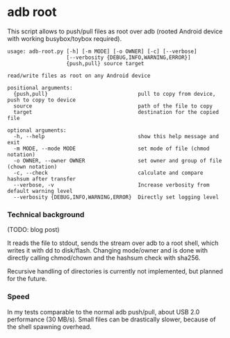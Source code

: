 # adb root
This script allows to push/pull files as root over adb (rooted Android device with working busybox/toybox required).
```
usage: adb-root.py [-h] [-m MODE] [-o OWNER] [-c] [--verbose]
                   [--verbosity {DEBUG,INFO,WARNING,ERROR}]
                   {push,pull} source target

read/write files as root on any Android device

positional arguments:
  {push,pull}                             pull to copy from device, push to copy to device
  source                                  path of the file to copy
  target                                  destination for the copied file

optional arguments:
  -h, --help                              show this help message and exit
  -m MODE, --mode MODE                    set mode of file (chmod notation)
  -o OWNER, --owner OWNER                 set owner and group of file (chown notation)
  -c, --check                             calculate and compare hashsum after transfer
  --verbose, -v                           Increase verbosity from default warning level
  --verbosity {DEBUG,INFO,WARNING,ERROR}  Directly set logging level
```

### Technical background
(TODO: blog post)

It reads the file to stdout, sends the stream over adb to a root shell, which writes it with dd to disk/flash. 
Changing mode/owner and is done with directly calling chmod/chown and the hashsum check with sha256.

Recursive handling of directories is currently not implemented, but planned for the future.

### Speed
In my tests comparable to the normal adb push/pull, about USB 2.0 performance (30 MB/s). Small files can be drastically slower, because of the shell spawning overhead.
